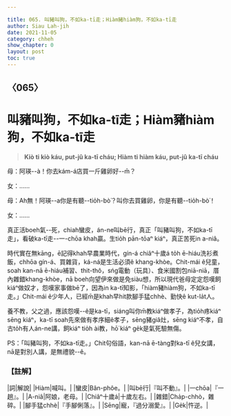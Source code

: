 ```yaml
---

title: 065. 叫豬叫狗，不如ka-tī走；Hiàm豬hiàm狗，不如ka-tī走
author: Siau Lah-jih
date: 2021-11-05
category: chheh
show_chapter: 0
layout: post
toc: true
---
```

  
## 〈065〉
# 叫豬叫狗，不如ka-tī走；Hiàm豬hiàm狗，不如ka-tī走
>**Kiò ti kiò káu, put-jû ka-tī cháu; Hiàm ti hiàm káu, put-jû ka-tī cháu**

母：阿瑛--à！你去kám-á店買一斤雞卵好--m̄？

女：……

母：Ah無！阿瑛--a你是有聽--tio̍h-bò͘？叫你去買雞卵，你是有聽--tio̍h-bò͘！

女：……

真正活boeh氣--死，chiah蠻皮，án-ne叫bē行，真正「叫豬叫狗，不如ka-tī走」，看破ka-tī走--一-chōa khah贏。生tio̍h pān-tōaⁿ kiáⁿ，真正苦死in a-niâ。

時代實在無kāng，ē記得khah早農業時代，gín-á chiâⁿ十歲á to̍h ē-hiáu洗衫煮飯，chhōa gín-á、買雜貨，ká-ná是生活必須ê khang-khòe。Chit-mái ê兒童，soah kan-nā ē-hiáu補習、thit-thô，sńg電動（玩具）、食米國割包niā-niā，厝內雜錯khang-khòe，nā boeh向望伊來做是免siàu想，所以現代爸母定定怨嘆飼kiáⁿ做奴才，怨嘆家事做bē了，因為in ka-tī知影，「hiàm豬hiàm狗，不如ka-tī走。」Chit-mái ê少年人，已經m̄是khah早hit款腳手猛chhè、勤快ê kut-la̍t人。

養不教，父之過，應該怨嘆--ê是ka-tī，siáng叫你m̄教kiáⁿ做孝子，為tio̍h疼kiáⁿ sēng  kiáⁿ，ka-tī soah先來做有孝序細ê孝子，sēng豬giâ灶，sēng kiáⁿ不孝，自古to̍h有人án-ne講，飼kiáⁿ tio̍h ài教，hō͘ kiáⁿ ge̍k是氣死驗無傷。

PS：「叫豬叫狗，不如ka-tī走。」Chit句俗語，kan-nā ē-tàng對ka-tī ê兒女講，nā是對別人講，是無禮貌--ê。


### 【註解】

|詞|解說|
|Hiàm|喊叫。|
|蠻皮|Bân-phôe。|
|叫bē行|『叫不動』。|
|一chōa|『一趟』。|
|A-niâ|阿娘，老母。|
|Chiâⁿ十歲á|十歲左右。|
|雜錯|Cha̍p-chhò，雜碎。|
|腳手猛chhè|『手腳俐落』。|
|Sēng|寵，『過分溺愛』。|
|Ge̍k|忤逆。|

